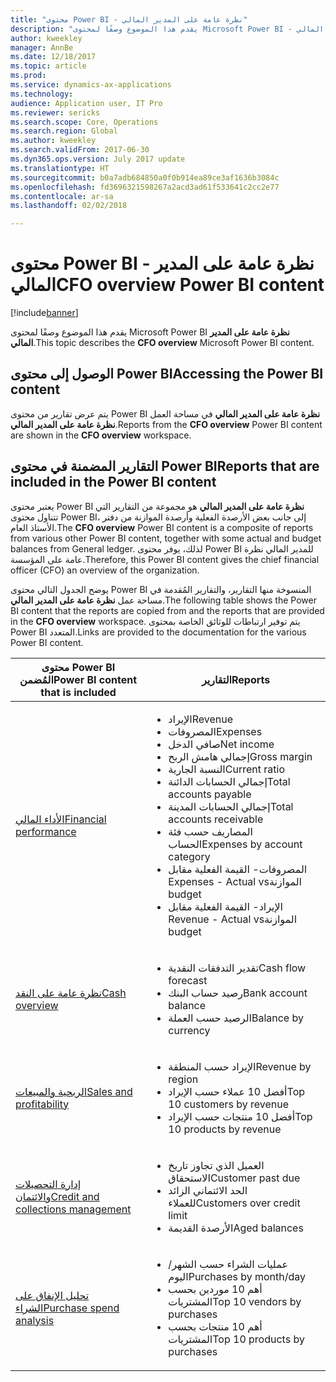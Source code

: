 ```yaml
---
title: "محتوى Power BI - نظرة عامة على المدير المالي"
description: "يقدم هذا الموضوع وصفًا لمحتوى Microsoft Power BI - نظرة عامة على المدير المالي."
author: kweekley
manager: AnnBe
ms.date: 12/18/2017
ms.topic: article
ms.prod: 
ms.service: dynamics-ax-applications
ms.technology: 
audience: Application user, IT Pro
ms.reviewer: sericks
ms.search.scope: Core, Operations
ms.search.region: Global
ms.author: kweekley
ms.search.validFrom: 2017-06-30
ms.dyn365.ops.version: July 2017 update
ms.translationtype: HT
ms.sourcegitcommit: b0a7adb684850a0f0b914ea89ce3af1636b3084c
ms.openlocfilehash: fd3696321598267a2acd3ad61f533641c2cc2e77
ms.contentlocale: ar-sa
ms.lasthandoff: 02/02/2018

---
```


# <a name="cfo-overview-power-bi-content"></a><span data-ttu-id="0b4cf-103">محتوى Power BI - نظرة عامة على المدير المالي</span><span class="sxs-lookup"><span data-stu-id="0b4cf-103">CFO overview Power BI content</span></span>

[!include[banner](../includes/banner.md)]


<span data-ttu-id="0b4cf-104">يقدم هذا الموضوع وصفًا لمحتوى Microsoft Power BI **نظرة عامة على المدير المالي**.</span><span class="sxs-lookup"><span data-stu-id="0b4cf-104">This topic describes the **CFO overview** Microsoft Power BI content.</span></span> 

## <a name="accessing-the-power-bi-content"></a><span data-ttu-id="0b4cf-105">الوصول إلى محتوى Power BI</span><span class="sxs-lookup"><span data-stu-id="0b4cf-105">Accessing the Power BI content</span></span>

<span data-ttu-id="0b4cf-106">يتم عرض تقارير من محتوى Power BI **نظرة عامة على المدير المالي** في مساحة العمل **نظرة عامة على المدير المالي**.</span><span class="sxs-lookup"><span data-stu-id="0b4cf-106">Reports from the **CFO overview** Power BI content are shown in the **CFO overview** workspace.</span></span>

## <a name="reports-that-are-included-in-the-power-bi-content"></a><span data-ttu-id="0b4cf-107">التقارير المضمنة في محتوى Power BI</span><span class="sxs-lookup"><span data-stu-id="0b4cf-107">Reports that are included in the Power BI content</span></span>
<span data-ttu-id="0b4cf-108">يعتبر محتوى Power BI **نظرة عامة على المدير المالي** هو مجموعة من التقارير التي تتناول محتوى Power BI، إلى جانب بعض الأرصدة الفعلية وأرصدة الموازنة من دفتر الأستاذ العام.</span><span class="sxs-lookup"><span data-stu-id="0b4cf-108">The **CFO overview** Power BI content is a composite of reports from various other Power BI content, together with some actual and budget balances from General ledger.</span></span> <span data-ttu-id="0b4cf-109">لذلك، يوفر محتوى Power BI للمدير المالي نظرة عامة على المؤسسة.</span><span class="sxs-lookup"><span data-stu-id="0b4cf-109">Therefore, this Power BI content gives the chief financial officer (CFO) an overview of the organization.</span></span>

<span data-ttu-id="0b4cf-110">يوضح الجدول التالي محتوى Power BI المنسوخة منها التقارير، والتقارير المُقدمة في مساحة عمل **نظرة عامة على المدير المالي**.</span><span class="sxs-lookup"><span data-stu-id="0b4cf-110">The following table shows the Power BI content that the reports are copied from and the reports that are provided in the **CFO overview** workspace.</span></span> <span data-ttu-id="0b4cf-111">يتم توفير ارتباطات للوثائق الخاصة بمحتوى Power BI المتعدد.</span><span class="sxs-lookup"><span data-stu-id="0b4cf-111">Links are provided to the documentation for the various Power BI content.</span></span>

| <span data-ttu-id="0b4cf-112">محتوى Power BI المُضمن</span><span class="sxs-lookup"><span data-stu-id="0b4cf-112">Power BI content that is included</span></span>     | <span data-ttu-id="0b4cf-113">التقارير</span><span class="sxs-lookup"><span data-stu-id="0b4cf-113">Reports</span></span> |
|---------------------------------------|---------|
| [<span data-ttu-id="0b4cf-114">الأداء المالي</span><span class="sxs-lookup"><span data-stu-id="0b4cf-114">Financial performance</span></span>](financial-performance-power-bi-content-pack.md) | <ul><li><span data-ttu-id="0b4cf-115">الإيراد</span><span class="sxs-lookup"><span data-stu-id="0b4cf-115">Revenue</span></span></li><li><span data-ttu-id="0b4cf-116">المصروفات</span><span class="sxs-lookup"><span data-stu-id="0b4cf-116">Expenses</span></span></li><li><span data-ttu-id="0b4cf-117">صافي الدخل</span><span class="sxs-lookup"><span data-stu-id="0b4cf-117">Net income</span></span></li><li><span data-ttu-id="0b4cf-118">إجمالي هامش الربح</span><span class="sxs-lookup"><span data-stu-id="0b4cf-118">Gross margin</span></span></li><li><span data-ttu-id="0b4cf-119">النسبة الجارية</span><span class="sxs-lookup"><span data-stu-id="0b4cf-119">Current ratio</span></span></li><li><span data-ttu-id="0b4cf-120">إجمالي الحسابات الدائنة</span><span class="sxs-lookup"><span data-stu-id="0b4cf-120">Total accounts payable</span></span></li><li><span data-ttu-id="0b4cf-121">إجمالي الحسابات المدينة</span><span class="sxs-lookup"><span data-stu-id="0b4cf-121">Total accounts receivable</span></span></li><li><span data-ttu-id="0b4cf-122">المصاريف حسب فئة الحساب</span><span class="sxs-lookup"><span data-stu-id="0b4cf-122">Expenses by account category</span></span></li><li><span data-ttu-id="0b4cf-123">المصروفات- ‏‫القيمة الفعلية مقابل الموازنة</span><span class="sxs-lookup"><span data-stu-id="0b4cf-123">Expenses - Actual vs budget</span></span></li><li><span data-ttu-id="0b4cf-124">الإيراد- ‏‫القيمة الفعلية مقابل الموازنة</span><span class="sxs-lookup"><span data-stu-id="0b4cf-124">Revenue - Actual vs budget</span></span></li></ul> |
| [<span data-ttu-id="0b4cf-125">نظرة عامة على النقد</span><span class="sxs-lookup"><span data-stu-id="0b4cf-125">Cash overview</span></span>](../../financials/cash-bank-management/Cash-Overview-Power-BI-content.md) | <ul><li><span data-ttu-id="0b4cf-126">تقدير التدفقات النقدية</span><span class="sxs-lookup"><span data-stu-id="0b4cf-126">Cash flow forecast</span></span></li><li><span data-ttu-id="0b4cf-127">رصيد حساب البنك</span><span class="sxs-lookup"><span data-stu-id="0b4cf-127">Bank account balance</span></span></li><li><span data-ttu-id="0b4cf-128">الرصيد حسب العملة</span><span class="sxs-lookup"><span data-stu-id="0b4cf-128">Balance by currency</span></span></li></ul> |
| [<span data-ttu-id="0b4cf-129">الربحية والمبيعات</span><span class="sxs-lookup"><span data-stu-id="0b4cf-129">Sales and profitability</span></span>](sales-profitability-performance-content-pack.md) | <ul><li><span data-ttu-id="0b4cf-130">الإيراد حسب المنطقة</span><span class="sxs-lookup"><span data-stu-id="0b4cf-130">Revenue by region</span></span></li><li><span data-ttu-id="0b4cf-131">أفضل 10 عملاء حسب الإيراد</span><span class="sxs-lookup"><span data-stu-id="0b4cf-131">Top 10 customers by revenue</span></span></li><li><span data-ttu-id="0b4cf-132">أفضل 10 منتجات حسب الإيراد</span><span class="sxs-lookup"><span data-stu-id="0b4cf-132">Top 10 products by revenue</span></span></li></ul> |
| [<span data-ttu-id="0b4cf-133">إدارة التحصيلات والائتمان</span><span class="sxs-lookup"><span data-stu-id="0b4cf-133">Credit and collections management</span></span>](../../financials/accounts-receivable/credit-collections-power-bi.md) | <ul><li><span data-ttu-id="0b4cf-134">العميل الذي تجاوز تاريخ الاستحقاق</span><span class="sxs-lookup"><span data-stu-id="0b4cf-134">Customer past due</span></span></li><li><span data-ttu-id="0b4cf-135">الحد الائتماني الزائد للعملاء</span><span class="sxs-lookup"><span data-stu-id="0b4cf-135">Customers over credit limit</span></span></li><li><span data-ttu-id="0b4cf-136">الأرصدة القديمة</span><span class="sxs-lookup"><span data-stu-id="0b4cf-136">Aged balances</span></span></li></ul> |
| [<span data-ttu-id="0b4cf-137">تحليل الإنفاق على الشراء</span><span class="sxs-lookup"><span data-stu-id="0b4cf-137">Purchase spend analysis</span></span>](../../financials/accounts-receivable/credit-collections-power-bi.md) | <ul><li><span data-ttu-id="0b4cf-138">عمليات الشراء حسب الشهر/اليوم</span><span class="sxs-lookup"><span data-stu-id="0b4cf-138">Purchases by month/day</span></span></li><li><span data-ttu-id="0b4cf-139">أهم 10 موردين بحسب المشتريات</span><span class="sxs-lookup"><span data-stu-id="0b4cf-139">Top 10 vendors by purchases</span></span></li><li><span data-ttu-id="0b4cf-140">أهم 10 منتجات بحسب المشتريات</span><span class="sxs-lookup"><span data-stu-id="0b4cf-140">Top 10 products by purchases</span></span></li></ul> |



